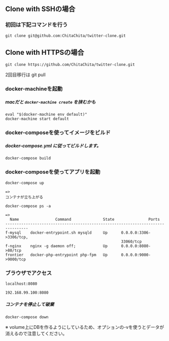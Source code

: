 ## Clone with SSHの場合
### 初回は下記コマンドを行う
    git clone git@github.com:ChitaChita/twitter-clone.git    

## Clone with HTTPSの場合
    git clone https://github.com/ChitaChita/twitter-clone.git
2回目移行は
    git pull


### docker-machineを起動
##### macだと ```docker-machine create``` を挟むかも 
    eval "$(docker-machine env default)"
    docker-machine start default

### docker-composeを使ってイメージをビルド
##### docker-compose.yml に従ってビルドします。
    docker-compose build

### docker-composeを使ってアプリを起動
    docker-compose up
    
    =>
    コンテナが立ち上がる
    
    docker-compose ps -a
    
    =>
      Name                Command              State               Ports
    --------------------------------------------------------------------------------
    f-mysql    docker-entrypoint.sh mysqld     Up      0.0.0.0:3306->3306/tcp,
                                                       33060/tcp
    f-nginx    nginx -g daemon off;            Up      0.0.0.0:8080->80/tcp
    frontier   docker-php-entrypoint php-fpm   Up      0.0.0.0:9000->9000/tcp

### ブラウザでアクセス

`localhost:8080`

`192.168.99.100:8080`


##### コンテナを停止して破棄
    docker-compose down

※ volume上にDBを作るようにしているため、オプションの-vを使うとデータが消えるので注意してください。
